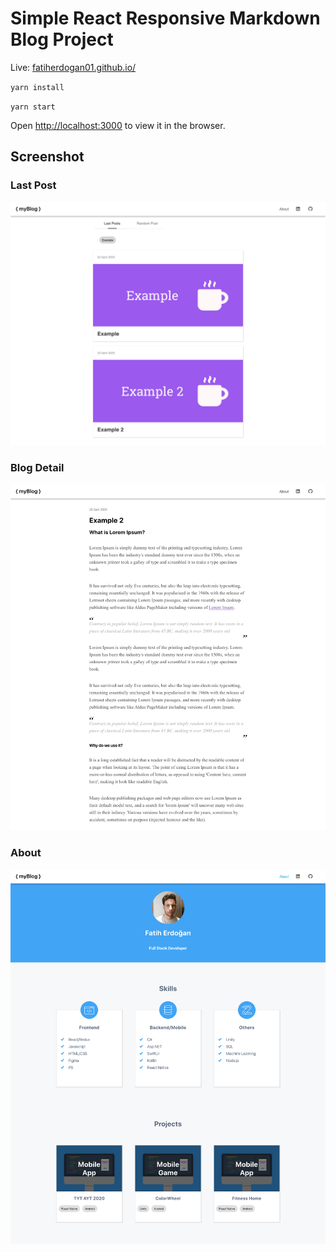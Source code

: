 # Simple React Responsive Markdown Blog Project

Live: [fatiherdogan01.github.io/](https://fatiherdogan01.github.io/)

 `yarn install`
 
 `yarn start`

Open [http://localhost:3000](http://localhost:3000) to view it in the browser.
## Screenshot
### Last Post 
![](public/last-post.png)
### Blog Detail
![](public/example-blog.png)
### About
![](public/about.png)                  
